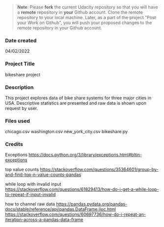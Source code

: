 >**Note**: Please **fork** the current Udacity repository so that you will have a **remote** repository in **your** Github account. Clone the remote repository to your local machine. Later, as a part of the project "Post your Work on Github", you will push your proposed changes to the remote repository in your Github account.

### Date created
04/02/2022

### Project Title
bikeshare project

### Description
This project explores data of bike share systems for three major cities in USA. Descriptive statistics are presented and raw data is shown upon request by user.

### Files used
chicago.csv
washington.csv
new_york_city.csv
bikeshare.py

### Credits
Exceptions
https://docs.python.org/3/library/exceptions.html#bltin-exceptions

top value counts
https://stackoverflow.com/questions/35364601/group-by-and-find-top-n-value-counts-pandas

while loop with invalid input
https://stackoverflow.com/questions/61829413/how-do-i-get-a-while-loop-to-repeat-if-input-invalid

how to channel raw data
https://pandas.pydata.org/pandas-docs/stable/reference/api/pandas.DataFrame.iloc.html
https://stackoverflow.com/questions/60697736/how-do-i-repeat-an-iteration-across-a-pandas-data-frame
